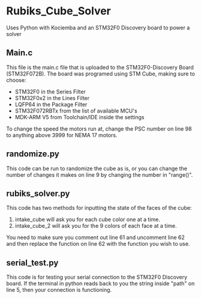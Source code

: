 # Rubiks_Cube_Solver
Uses Python with Kociemba and an STM32F0 Discovery board to power a solver


Main.c 
----------
This file is the main.c file that is uploaded to the STM32F0-Discovery Board (STM32F072B).
The board was programed using STM Cube, making sure to choose:

- STM32F0 in the Series Filter
- STM32F0x2 in the Lines Filter
- LQFP64 in the Package Filter
- STM32F072RBTx from the list of available MCU's
- MDK-ARM V5 from Toolchain/IDE inside the settings

To change the speed the motors run at, change the PSC number on line 98 to anything above 3999 for NEMA 17 motors.

randomize.py
----------
This code can be run to randomize the cube as is, or you can change the number of changes it makes on line 9
by changing the number in "range()".

rubiks_solver.py
----------
This code has two methods for inputting the state of the faces of the cube:

1. intake_cube will ask you for each cube color one at a time.
2. intake_cube_2 will ask you for the 9 colors of each face at a time.

You need to make sure you comment out line 61 and uncomment line 62 and then replace the function on line 62
with the function you wish to use.

serial_test.py
----------
This code is for testing your serial connection to the STM32F0 Discovery board. If the terminal in python reads back to
you the string inside "path" on line 5, then your connection is functioning. 
